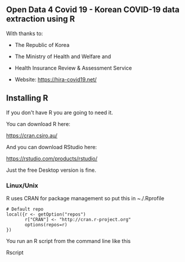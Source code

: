 ## Open Data 4 Covid 19 - Korean COVID-19 data extraction using R

With thanks to:

  * The Republic of Korea

  * The Ministry of Health and Welfare and

  * Health Insurance Review & Assessment Service

  * Website: https://hira-covid19.net/

## Installing R

If you don't have R you are going to need it.

You can download R here:

https://cran.csiro.au/

And you can download RStudio here:

https://rstudio.com/products/rstudio/

Just the free Desktop version is fine.

### Linux/Unix

R uses CRAN for package management so put this in ~./.Rprofile

```
# Default repo
local({r <- getOption("repos")
       r["CRAN"] <- "http://cran.r-project.org" 
       options(repos=r)
})
```

You run an R script from the command line like this

Rscript <script>

Or you can do this

```
$ which Rscript
/usr/local/bin/Rscript
```

Then put 

```#!/usr/local/bin/Rscript``` in the shebang line and make the file executable with 

```
chmod 755 <script>
```

RStudio may look after the details for you will need to consult https://rstudio.com/products/rstudio/ for details

### Windows

If you use Windows, I'm sorry but I can't help. 

I don't use Windows but feel free to add instructions here!

## Extra Files

### Documents directory

We have added the current Korean instructional material into Documents. These have been auto-translated into English. Improved translations welcome

### Korean_Codes directory

This directory contains some of the mappings from codes to english strings.

The PDF with the Korean name is the source of many of the codes. It is in Korean and can't be autotranslated but you can find the code you are interested in
and then translate the code numbers. 

Please remember to make code number text in Excel otherwise it will strip the leading 0's and will not match properly

## Running this code

```
$ rm -rf Results/*
$ Rscript extract.R
$ ls Results/
care_info_covid.csv      demographics.csv         med_info_phx.csv         summary_demographics.csv
care_info_phx.csv        med_info_covid.csv       summary_age_range.csv    summary_sex.csv
$ 
```

## HWP file format

Some notices have been only been published as *.HWP in Korean.

You can convert to PDF at https://allinpdf.com/convert/fileconvert/fileconvert-start

You will find these conversions (with Google translations) in the Notices directory.
